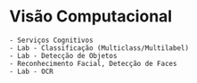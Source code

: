 # Visão Computacional
	- Serviços Cognitivos
	- Lab - Classificação (Multiclass/Multilabel)
	- Lab - Detecção de Objetos
	- Reconhecimento Facial, Detecção de Faces
	- Lab - OCR